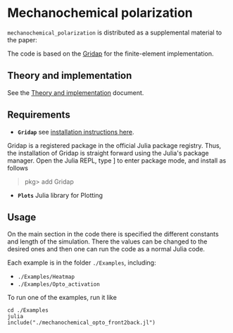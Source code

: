 # Mechanochemical polarization

`mechanochemical_polarization` is distributed as a supplemental material to the paper:

> 

The code is based on the [Gridap](https://github.com/gridap/Gridap.jl) for the finite-element implementation.

## Theory and implementation

See the [Theory and implementation](theory_implementation.md) document.

## Requirements

* **`Gridap`** see [installation instructions here](https://github.com/gridap/Gridap.jl?tab=readme-ov-file#readme).

Gridap is a registered package in the official Julia package registry. Thus, the installation of Gridap is straight forward using the Julia's package manager. Open the Julia REPL, type ] to enter package mode, and install as follows

>pkg> add Gridap

* **`Plots`** Julia library for Plotting


## Usage

On the main section in the code there is specified the different constants and length of the simulation. There the values can be changed to the desired ones and then one can run the code as a normal Julia code.

Each example is in the folder `./Examples`, including:
* `./Examples/Heatmap`
* `./Examples/Opto_activation` 

To run one of the examples, run it like
```
cd ./Examples
julia
include("./mechanochemical_opto_front2back.jl")

```
